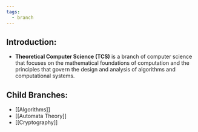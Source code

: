 ```yaml
---
tags:
  - branch
---
```

## Introduction:
- **Theoretical Computer Science (TCS)** is a branch of computer science that focuses on the mathematical foundations of computation and the principles that govern the design and analysis of algorithms and computational systems.
## Child Branches:

- [[Algorithms]]
- [[Automata Theory]]
- [[Cryptography]]